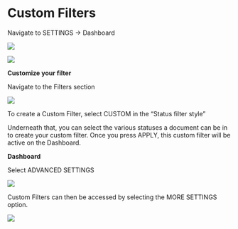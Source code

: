# Custom Filters

Navigate to SETTINGS → Dashboard

![](https://lh7-us.googleusercontent.com/Umkm01cQlm0cHDj7fFtPKCEqXcwB0l-vTBUt68v5IyNruzkxRHbqwqfU9PvvsdpKJxq1SA2YVQW9DPmt30dbEMq87ZkIvpsvGl-YltMAo8k0S4D8NCQ2uuTv7aGnpuPXU3JhtOHnNoXFDfL0MNI4exc)

![](https://lh7-us.googleusercontent.com/q2frPTJ74a2SgSFOB5JBUXgpQ0mk62I6piZL0Lz0T\_LuJqx1XmRs6il99mInCjvfNdz6FgdxDmUE4gONmiEydB2PXxvhw73toOUa0dK1GQftZGk2LRDoFRlqNvTfhj5K9cZHhWcWktpfXv5LaHfIy24)

**Customize your filter**

Navigate to the Filters section

![](https://lh7-us.googleusercontent.com/aEOmeKPrkuBe0aSRJKDi5QZ1UBaTjuq0xdfRkJWv78k6XZ42QKYccjaTRXVjrNPmn86-vTeKSNWmWuReYvn-ieD3A6aMoi\_sVKTKSKMy992Dz-YXVmOSIHRsTTHeU50b4nwyLbwVWlG9F\_3D6fO-GPU)

To create a Custom Filter, select CUSTOM in the “Status filter style”

Underneath that, you can select the various statuses a document can be in to create your custom filter. Once you press APPLY, this custom filter will be active on the Dashboard.

**Dashboard**

Select ADVANCED SETTINGS

![](https://lh7-us.googleusercontent.com/ORDZuJttHObIzK1BTo-r6rxM1nvU7ChKXcLrZbLKmy5NL5NBWC6CWt3NmIFpjSFGsxBKltta-\_nlmDwHOfjgZVF3FeDcryyv4QtN2cgA6FktJOSG1aU3lfPuxD78PkPOsDG4-OEwTEW73QCCCw4vDtw)

Custom Filters can then be accessed by selecting the MORE SETTINGS option.

![](https://lh7-us.googleusercontent.com/L1QNlzUWbWmz4EzRZ5MBk\_WYV\_lUtghtN4QbvLL04r8CpTZebadNSRwgeRJX4KlB7JMPNOP0lgZUohJ5JZOMYaFt6zz91-sRv1PD4LXt0e3ayf7997FDhxNPLLZJx6-1ni3BXVNsTB2Gd8wx8dCphSI)


